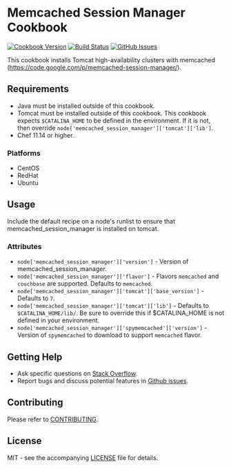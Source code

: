 # Memcached Session Manager Cookbook

[![Cookbook Version](http://img.shields.io/cookbook/v/memcached_session_manager.svg?style=flat-square)][cookbook]
[![Build Status](http://img.shields.io/travis/dhoer/chef-memcached_session_manager.svg?style=flat-square)][travis]
[![GitHub Issues](http://img.shields.io/github/issues/dhoer/chef-memcached_session_manager.svg?style=flat-square)][github]

[cookbook]: https://supermarket.chef.io/cookbooks/memcached_session_manager
[travis]: https://travis-ci.org/dhoer/chef-memcached_session_manager
[github]: https://github.com/dhoer/chef-memcached_session_manager/issues

This cookbook installs Tomcat high-availability clusters with memcached 
(https://code.google.com/p/memcached-session-manager/).

## Requirements

- Java must be installed outside of this cookbook.
- Tomcat must be installed outside of this cookbook.  This cookbook expects `$CATALINA_HOME` to be defined in
the environment. If it is not, then override `node['memcached_session_manager']['tomcat']['lib']`.
- Chef 11.14 or higher.

### Platforms

- CentOS
- RedHat
- Ubuntu


## Usage

Include the default recipe on a node's runlist to ensure that memcached_session_manager is installed on tomcat.

### Attributes
- `node['memcached_session_manager']['version']` - Version of memcached_session_manager. 
- `node['memcached_session_manager']['flavor']` - Flavors `memcached` and `couchbase` are supported. 
Defaults to `memcached`.
- `node['memcached_session_manager']['tomcat']['base_version']` - Defaults to `7`.
- `node['memcached_session_manager']['tomcat']['lib']` -  Defaults to `$CATALINA_HOME/lib/`. 
Be sure to override this if $CATALINA_HOME is not defined in your environment.
- `node['memcached_session_manager']['spymemcached']['version']` -  
Version of `spymemcached` to download to support `memcached` flavor.

## Getting Help

- Ask specific questions on [Stack Overflow](http://stackoverflow.com/questions/tagged/chef).
- Report bugs and discuss potential features in [Github issues](https://github.com/dhoer/chef-memcached_session_manager/issues).

## Contributing

Please refer to [CONTRIBUTING](https://github.com/dhoer/chef-memcached_session_manager/blob/master/CONTRIBUTING.md).

## License

MIT - see the accompanying [LICENSE](https://github.com/dhoer/chef-memcached_session_manager/blob/master/LICENSE.md) file for details.
